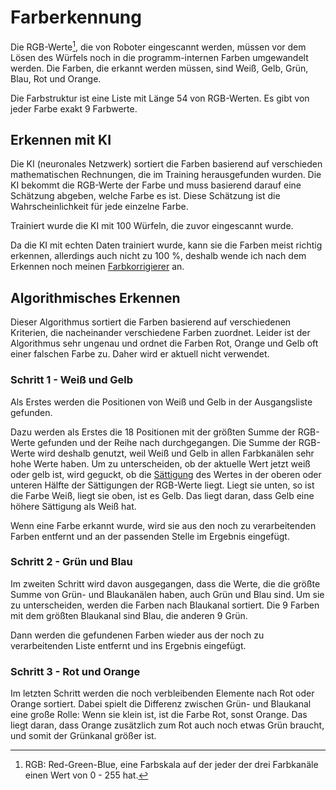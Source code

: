 # Farberkennung

Die RGB-Werte[^1], die von Roboter eingescannt werden, müssen vor dem Lösen des Würfels noch in die programm-internen
Farben umgewandelt werden. Die Farben, die erkannt werden müssen, sind Weiß, Gelb, Grün, Blau, Rot und Orange.

Die Farbstruktur ist eine Liste mit Länge 54 von RGB-Werten. Es gibt von jeder Farbe exakt 9 Farbwerte.

## Erkennen mit KI

Die KI (neuronales Netzwerk) sortiert die Farben basierend auf verschieden mathematischen Rechnungen, die im Training
herausgefunden wurden. Die KI bekommt die RGB-Werte der Farbe und muss basierend darauf eine Schätzung abgeben, welche
Farbe es ist. Diese Schätzung ist die Wahrscheinlichkeit für jede einzelne Farbe.

Trainiert wurde die KI mit 100 Würfeln, die zuvor eingescannt wurde.

Da die KI mit echten Daten trainiert wurde, kann sie die Farben meist richtig erkennen, allerdings auch nicht zu 
100 %, deshalb wende ich nach dem Erkennen noch meinen [Farbkorrigierer](server/utils.md#farbkorrigierer) an.

## Algorithmisches Erkennen

Dieser Algorithmus sortiert die Farben basierend auf verschiedenen Kriterien, die nacheinander verschiedene Farben
zuordnet. Leider ist der Algorithmus sehr ungenau und ordnet die Farben Rot, Orange und Gelb oft einer falschen Farbe
zu. Daher wird er aktuell nicht verwendet.

### Schritt 1 - Weiß und Gelb

Als Erstes werden die Positionen von Weiß und Gelb in der Ausgangsliste gefunden.

Dazu werden als Erstes die 18 Positionen mit der größten Summe der RGB-Werte gefunden und der Reihe nach durchgegangen.
Die Summe der RGB-Werte wird deshalb genutzt, weil Weiß und Gelb in allen Farbkanälen sehr hohe Werte haben.
Um zu unterscheiden, ob der aktuelle Wert jetzt weiß oder gelb ist, wird geguckt, ob
die [Sättigung](https://de.wikipedia.org/wiki/Farbs%C3%A4ttigung) des Wertes in der oberen oder unteren Hälfte der
Sättigungen der RGB-Werte liegt. Liegt sie unten, so ist die Farbe Weiß, liegt sie oben, ist es Gelb. Das liegt daran,
dass Gelb eine höhere Sättigung als Weiß hat.

Wenn eine Farbe erkannt wurde, wird sie aus den noch zu verarbeitenden Farben entfernt und an der passenden Stelle im
Ergebnis eingefügt.

### Schritt 2 - Grün und Blau

Im zweiten Schritt wird davon ausgegangen, dass die Werte, die die größte Summe von Grün- und Blaukanälen haben, auch
Grün und Blau sind. Um sie zu unterscheiden, werden die Farben nach Blaukanal sortiert. Die 9 Farben mit dem größten
Blaukanal sind Blau, die anderen 9 Grün.

Dann werden die gefundenen Farben wieder aus der noch zu verarbeitenden Liste entfernt und ins Ergebnis eingefügt.

### Schritt 3 - Rot und Orange

Im letzten Schritt werden die noch verbleibenden Elemente nach Rot oder Orange sortiert. Dabei spielt die Differenz
zwischen Grün- und Blaukanal eine große Rolle: Wenn sie klein ist, ist die Farbe Rot, sonst Orange. Das liegt daran,
dass Orange zusätzlich zum Rot auch noch etwas Grün braucht, und somit der Grünkanal größer ist.

[^1]: RGB: Red-Green-Blue, eine Farbskala auf der jeder der drei Farbkanäle einen Wert von 0 - 255 hat.
